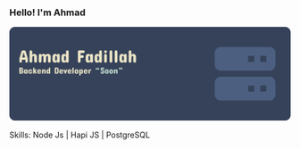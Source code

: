### Hello! I'm Ahmad
![](https://github.com/afustrator/afustrator/blob/master/banner-github.png)


Skills: Node Js | Hapi JS | PostgreSQL
